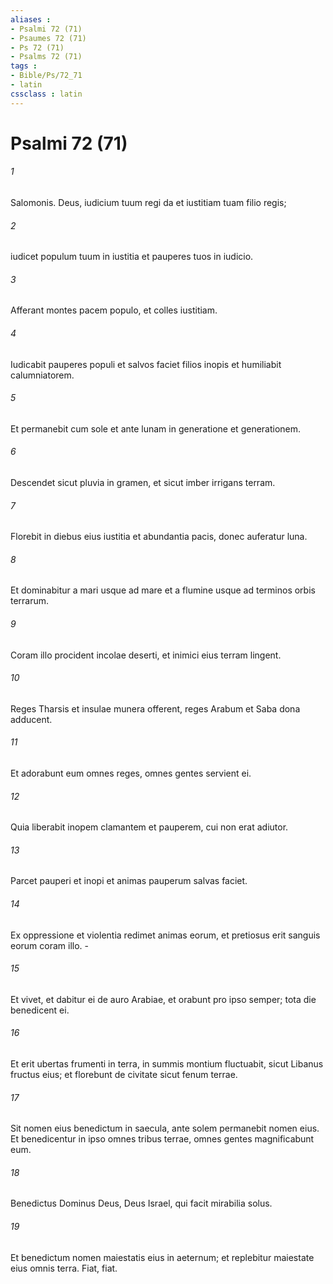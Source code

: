 ```yaml
---
aliases : 
- Psalmi 72 (71)
- Psaumes 72 (71)
- Ps 72 (71)
- Psalms 72 (71)
tags : 
- Bible/Ps/72_71
- latin
cssclass : latin
---
```


# Psalmi 72 (71)

###### 1
Salomonis. Deus, iudicium tuum regi da et iustitiam tuam filio regis;
###### 2
iudicet populum tuum in iustitia et pauperes tuos in iudicio.
###### 3
Afferant montes pacem populo, et colles iustitiam.
###### 4
Iudicabit pauperes populi et salvos faciet filios inopis et humiliabit calumniatorem.
###### 5
Et permanebit cum sole et ante lunam in generatione et generationem.
###### 6
Descendet sicut pluvia in gramen, et sicut imber irrigans terram.
###### 7
Florebit in diebus eius iustitia et abundantia pacis, donec auferatur luna.
###### 8
Et dominabitur a mari usque ad mare et a flumine usque ad terminos orbis terrarum.
###### 9
Coram illo procident incolae deserti, et inimici eius terram lingent.
###### 10
Reges Tharsis et insulae munera offerent, reges Arabum et Saba dona adducent.
###### 11
Et adorabunt eum omnes reges, omnes gentes servient ei.
###### 12
Quia liberabit inopem clamantem et pauperem, cui non erat adiutor.
###### 13
Parcet pauperi et inopi et animas pauperum salvas faciet.
###### 14
Ex oppressione et violentia redimet animas eorum, et pretiosus erit sanguis eorum coram illo. -
###### 15
Et vivet, et dabitur ei de auro Arabiae, et orabunt pro ipso semper; tota die benedicent ei.
###### 16
Et erit ubertas frumenti in terra, in summis montium fluctuabit, sicut Libanus fructus eius; et florebunt de civitate sicut fenum terrae.
###### 17
Sit nomen eius benedictum in saecula, ante solem permanebit nomen eius. Et benedicentur in ipso omnes tribus terrae, omnes gentes magnificabunt eum.
###### 18
Benedictus Dominus Deus, Deus Israel, qui facit mirabilia solus.
###### 19
Et benedictum nomen maiestatis eius in aeternum; et replebitur maiestate eius omnis terra. Fiat, fiat. 
